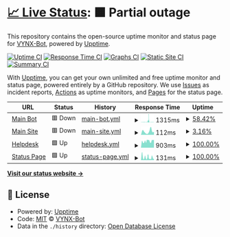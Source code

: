 # [📈 Live Status](https://demo.upptime.js.org): <!--live status--> **🟧 Partial outage**

This repository contains the open-source uptime monitor and status page for [VYNX-Bot](https://demo.upptime.js.org), powered by [Upptime](https://github.com/upptime/upptime).

[![Uptime CI](https://github.com/VYNX-Bot/status/workflows/Uptime%20CI/badge.svg)](https://github.com/VYNX-Bot/status/actions?query=workflow%3A%22Uptime+CI%22)
[![Response Time CI](https://github.com/VYNX-Bot/status/workflows/Response%20Time%20CI/badge.svg)](https://github.com/VYNX-Bot/status/actions?query=workflow%3A%22Response+Time+CI%22)
[![Graphs CI](https://github.com/VYNX-Bot/status/workflows/Graphs%20CI/badge.svg)](https://github.com/VYNX-Bot/status/actions?query=workflow%3A%22Graphs+CI%22)
[![Static Site CI](https://github.com/VYNX-Bot/status/workflows/Static%20Site%20CI/badge.svg)](https://github.com/VYNX-Bot/status/actions?query=workflow%3A%22Static+Site+CI%22)
[![Summary CI](https://github.com/VYNX-Bot/status/workflows/Summary%20CI/badge.svg)](https://github.com/VYNX-Bot/status/actions?query=workflow%3A%22Summary+CI%22)

With [Upptime](https://upptime.js.org), you can get your own unlimited and free uptime monitor and status page, powered entirely by a GitHub repository. We use [Issues](https://github.com/VYNX-Bot/status/issues) as incident reports, [Actions](https://github.com/VYNX-Bot/status/actions) as uptime monitors, and [Pages](https://demo.upptime.js.org) for the status page.

<!--start: status pages-->
<!-- This summary is generated by Upptime (https://github.com/upptime/upptime) -->
<!-- Do not edit this manually, your changes will be overwritten -->
<!-- prettier-ignore -->
| URL | Status | History | Response Time | Uptime |
| --- | ------ | ------- | ------------- | ------ |
| <img alt="" src="https://favicons.githubusercontent.com/vynxbot.tk" height="13"> [Main Bot](https://vynxbot.tk) | 🟥 Down | [main-bot.yml](https://github.com/VYNX-Bot/status/commits/HEAD/history/main-bot.yml) | <details><summary><img alt="Response time graph" src="./graphs/main-bot/response-time-week.png" height="20"> 1315ms</summary><br><a href="https://VYNX-Bot.github.io/status/history/main-bot"><img alt="Response time 708" src="https://img.shields.io/endpoint?url=https%3A%2F%2Fraw.githubusercontent.com%2FVYNX-Bot%2Fstatus%2FHEAD%2Fapi%2Fmain-bot%2Fresponse-time.json"></a><br><a href="https://VYNX-Bot.github.io/status/history/main-bot"><img alt="24-hour response time 0" src="https://img.shields.io/endpoint?url=https%3A%2F%2Fraw.githubusercontent.com%2FVYNX-Bot%2Fstatus%2FHEAD%2Fapi%2Fmain-bot%2Fresponse-time-day.json"></a><br><a href="https://VYNX-Bot.github.io/status/history/main-bot"><img alt="7-day response time 1315" src="https://img.shields.io/endpoint?url=https%3A%2F%2Fraw.githubusercontent.com%2FVYNX-Bot%2Fstatus%2FHEAD%2Fapi%2Fmain-bot%2Fresponse-time-week.json"></a><br><a href="https://VYNX-Bot.github.io/status/history/main-bot"><img alt="30-day response time 708" src="https://img.shields.io/endpoint?url=https%3A%2F%2Fraw.githubusercontent.com%2FVYNX-Bot%2Fstatus%2FHEAD%2Fapi%2Fmain-bot%2Fresponse-time-month.json"></a><br><a href="https://VYNX-Bot.github.io/status/history/main-bot"><img alt="1-year response time 708" src="https://img.shields.io/endpoint?url=https%3A%2F%2Fraw.githubusercontent.com%2FVYNX-Bot%2Fstatus%2FHEAD%2Fapi%2Fmain-bot%2Fresponse-time-year.json"></a></details> | <details><summary><a href="https://VYNX-Bot.github.io/status/history/main-bot">58.42%</a></summary><a href="https://VYNX-Bot.github.io/status/history/main-bot"><img alt="All-time uptime 60.15%" src="https://img.shields.io/endpoint?url=https%3A%2F%2Fraw.githubusercontent.com%2FVYNX-Bot%2Fstatus%2FHEAD%2Fapi%2Fmain-bot%2Fuptime.json"></a><br><a href="https://VYNX-Bot.github.io/status/history/main-bot"><img alt="24-hour uptime 0.00%" src="https://img.shields.io/endpoint?url=https%3A%2F%2Fraw.githubusercontent.com%2FVYNX-Bot%2Fstatus%2FHEAD%2Fapi%2Fmain-bot%2Fuptime-day.json"></a><br><a href="https://VYNX-Bot.github.io/status/history/main-bot"><img alt="7-day uptime 58.42%" src="https://img.shields.io/endpoint?url=https%3A%2F%2Fraw.githubusercontent.com%2FVYNX-Bot%2Fstatus%2FHEAD%2Fapi%2Fmain-bot%2Fuptime-week.json"></a><br><a href="https://VYNX-Bot.github.io/status/history/main-bot"><img alt="30-day uptime 60.15%" src="https://img.shields.io/endpoint?url=https%3A%2F%2Fraw.githubusercontent.com%2FVYNX-Bot%2Fstatus%2FHEAD%2Fapi%2Fmain-bot%2Fuptime-month.json"></a><br><a href="https://VYNX-Bot.github.io/status/history/main-bot"><img alt="1-year uptime 60.15%" src="https://img.shields.io/endpoint?url=https%3A%2F%2Fraw.githubusercontent.com%2FVYNX-Bot%2Fstatus%2FHEAD%2Fapi%2Fmain-bot%2Fuptime-year.json"></a></details>
| <img alt="" src="https://favicons.githubusercontent.com/vynx.vercel.app" height="13"> [Main Site](https://vynx.vercel.app/) | 🟥 Down | [main-site.yml](https://github.com/VYNX-Bot/status/commits/HEAD/history/main-site.yml) | <details><summary><img alt="Response time graph" src="./graphs/main-site/response-time-week.png" height="20"> 112ms</summary><br><a href="https://VYNX-Bot.github.io/status/history/main-site"><img alt="Response time 112" src="https://img.shields.io/endpoint?url=https%3A%2F%2Fraw.githubusercontent.com%2FVYNX-Bot%2Fstatus%2FHEAD%2Fapi%2Fmain-site%2Fresponse-time.json"></a><br><a href="https://VYNX-Bot.github.io/status/history/main-site"><img alt="24-hour response time 98" src="https://img.shields.io/endpoint?url=https%3A%2F%2Fraw.githubusercontent.com%2FVYNX-Bot%2Fstatus%2FHEAD%2Fapi%2Fmain-site%2Fresponse-time-day.json"></a><br><a href="https://VYNX-Bot.github.io/status/history/main-site"><img alt="7-day response time 112" src="https://img.shields.io/endpoint?url=https%3A%2F%2Fraw.githubusercontent.com%2FVYNX-Bot%2Fstatus%2FHEAD%2Fapi%2Fmain-site%2Fresponse-time-week.json"></a><br><a href="https://VYNX-Bot.github.io/status/history/main-site"><img alt="30-day response time 112" src="https://img.shields.io/endpoint?url=https%3A%2F%2Fraw.githubusercontent.com%2FVYNX-Bot%2Fstatus%2FHEAD%2Fapi%2Fmain-site%2Fresponse-time-month.json"></a><br><a href="https://VYNX-Bot.github.io/status/history/main-site"><img alt="1-year response time 112" src="https://img.shields.io/endpoint?url=https%3A%2F%2Fraw.githubusercontent.com%2FVYNX-Bot%2Fstatus%2FHEAD%2Fapi%2Fmain-site%2Fresponse-time-year.json"></a></details> | <details><summary><a href="https://VYNX-Bot.github.io/status/history/main-site">3.16%</a></summary><a href="https://VYNX-Bot.github.io/status/history/main-site"><img alt="All-time uptime 1.14%" src="https://img.shields.io/endpoint?url=https%3A%2F%2Fraw.githubusercontent.com%2FVYNX-Bot%2Fstatus%2FHEAD%2Fapi%2Fmain-site%2Fuptime.json"></a><br><a href="https://VYNX-Bot.github.io/status/history/main-site"><img alt="24-hour uptime 0.00%" src="https://img.shields.io/endpoint?url=https%3A%2F%2Fraw.githubusercontent.com%2FVYNX-Bot%2Fstatus%2FHEAD%2Fapi%2Fmain-site%2Fuptime-day.json"></a><br><a href="https://VYNX-Bot.github.io/status/history/main-site"><img alt="7-day uptime 3.16%" src="https://img.shields.io/endpoint?url=https%3A%2F%2Fraw.githubusercontent.com%2FVYNX-Bot%2Fstatus%2FHEAD%2Fapi%2Fmain-site%2Fuptime-week.json"></a><br><a href="https://VYNX-Bot.github.io/status/history/main-site"><img alt="30-day uptime 1.14%" src="https://img.shields.io/endpoint?url=https%3A%2F%2Fraw.githubusercontent.com%2FVYNX-Bot%2Fstatus%2FHEAD%2Fapi%2Fmain-site%2Fuptime-month.json"></a><br><a href="https://VYNX-Bot.github.io/status/history/main-site"><img alt="1-year uptime 1.14%" src="https://img.shields.io/endpoint?url=https%3A%2F%2Fraw.githubusercontent.com%2FVYNX-Bot%2Fstatus%2FHEAD%2Fapi%2Fmain-site%2Fuptime-year.json"></a></details>
| <img alt="" src="https://favicons.githubusercontent.com/vynx-bot.freshdesk.com" height="13"> [Helpdesk](https://vynx-bot.freshdesk.com) | 🟩 Up | [helpdesk.yml](https://github.com/VYNX-Bot/status/commits/HEAD/history/helpdesk.yml) | <details><summary><img alt="Response time graph" src="./graphs/helpdesk/response-time-week.png" height="20"> 903ms</summary><br><a href="https://VYNX-Bot.github.io/status/history/helpdesk"><img alt="Response time 899" src="https://img.shields.io/endpoint?url=https%3A%2F%2Fraw.githubusercontent.com%2FVYNX-Bot%2Fstatus%2FHEAD%2Fapi%2Fhelpdesk%2Fresponse-time.json"></a><br><a href="https://VYNX-Bot.github.io/status/history/helpdesk"><img alt="24-hour response time 1085" src="https://img.shields.io/endpoint?url=https%3A%2F%2Fraw.githubusercontent.com%2FVYNX-Bot%2Fstatus%2FHEAD%2Fapi%2Fhelpdesk%2Fresponse-time-day.json"></a><br><a href="https://VYNX-Bot.github.io/status/history/helpdesk"><img alt="7-day response time 903" src="https://img.shields.io/endpoint?url=https%3A%2F%2Fraw.githubusercontent.com%2FVYNX-Bot%2Fstatus%2FHEAD%2Fapi%2Fhelpdesk%2Fresponse-time-week.json"></a><br><a href="https://VYNX-Bot.github.io/status/history/helpdesk"><img alt="30-day response time 899" src="https://img.shields.io/endpoint?url=https%3A%2F%2Fraw.githubusercontent.com%2FVYNX-Bot%2Fstatus%2FHEAD%2Fapi%2Fhelpdesk%2Fresponse-time-month.json"></a><br><a href="https://VYNX-Bot.github.io/status/history/helpdesk"><img alt="1-year response time 899" src="https://img.shields.io/endpoint?url=https%3A%2F%2Fraw.githubusercontent.com%2FVYNX-Bot%2Fstatus%2FHEAD%2Fapi%2Fhelpdesk%2Fresponse-time-year.json"></a></details> | <details><summary><a href="https://VYNX-Bot.github.io/status/history/helpdesk">100.00%</a></summary><a href="https://VYNX-Bot.github.io/status/history/helpdesk"><img alt="All-time uptime 94.54%" src="https://img.shields.io/endpoint?url=https%3A%2F%2Fraw.githubusercontent.com%2FVYNX-Bot%2Fstatus%2FHEAD%2Fapi%2Fhelpdesk%2Fuptime.json"></a><br><a href="https://VYNX-Bot.github.io/status/history/helpdesk"><img alt="24-hour uptime 100.00%" src="https://img.shields.io/endpoint?url=https%3A%2F%2Fraw.githubusercontent.com%2FVYNX-Bot%2Fstatus%2FHEAD%2Fapi%2Fhelpdesk%2Fuptime-day.json"></a><br><a href="https://VYNX-Bot.github.io/status/history/helpdesk"><img alt="7-day uptime 100.00%" src="https://img.shields.io/endpoint?url=https%3A%2F%2Fraw.githubusercontent.com%2FVYNX-Bot%2Fstatus%2FHEAD%2Fapi%2Fhelpdesk%2Fuptime-week.json"></a><br><a href="https://VYNX-Bot.github.io/status/history/helpdesk"><img alt="30-day uptime 94.54%" src="https://img.shields.io/endpoint?url=https%3A%2F%2Fraw.githubusercontent.com%2FVYNX-Bot%2Fstatus%2FHEAD%2Fapi%2Fhelpdesk%2Fuptime-month.json"></a><br><a href="https://VYNX-Bot.github.io/status/history/helpdesk"><img alt="1-year uptime 94.54%" src="https://img.shields.io/endpoint?url=https%3A%2F%2Fraw.githubusercontent.com%2FVYNX-Bot%2Fstatus%2FHEAD%2Fapi%2Fhelpdesk%2Fuptime-year.json"></a></details>
| <img alt="" src="https://favicons.githubusercontent.com/vynx-bot.github.io" height="13"> [Status Page](https://VYNX-Bot.github.io/status) | 🟩 Up | [status-page.yml](https://github.com/VYNX-Bot/status/commits/HEAD/history/status-page.yml) | <details><summary><img alt="Response time graph" src="./graphs/status-page/response-time-week.png" height="20"> 131ms</summary><br><a href="https://VYNX-Bot.github.io/status/history/status-page"><img alt="Response time 140" src="https://img.shields.io/endpoint?url=https%3A%2F%2Fraw.githubusercontent.com%2FVYNX-Bot%2Fstatus%2FHEAD%2Fapi%2Fstatus-page%2Fresponse-time.json"></a><br><a href="https://VYNX-Bot.github.io/status/history/status-page"><img alt="24-hour response time 56" src="https://img.shields.io/endpoint?url=https%3A%2F%2Fraw.githubusercontent.com%2FVYNX-Bot%2Fstatus%2FHEAD%2Fapi%2Fstatus-page%2Fresponse-time-day.json"></a><br><a href="https://VYNX-Bot.github.io/status/history/status-page"><img alt="7-day response time 131" src="https://img.shields.io/endpoint?url=https%3A%2F%2Fraw.githubusercontent.com%2FVYNX-Bot%2Fstatus%2FHEAD%2Fapi%2Fstatus-page%2Fresponse-time-week.json"></a><br><a href="https://VYNX-Bot.github.io/status/history/status-page"><img alt="30-day response time 140" src="https://img.shields.io/endpoint?url=https%3A%2F%2Fraw.githubusercontent.com%2FVYNX-Bot%2Fstatus%2FHEAD%2Fapi%2Fstatus-page%2Fresponse-time-month.json"></a><br><a href="https://VYNX-Bot.github.io/status/history/status-page"><img alt="1-year response time 140" src="https://img.shields.io/endpoint?url=https%3A%2F%2Fraw.githubusercontent.com%2FVYNX-Bot%2Fstatus%2FHEAD%2Fapi%2Fstatus-page%2Fresponse-time-year.json"></a></details> | <details><summary><a href="https://VYNX-Bot.github.io/status/history/status-page">100.00%</a></summary><a href="https://VYNX-Bot.github.io/status/history/status-page"><img alt="All-time uptime 100.00%" src="https://img.shields.io/endpoint?url=https%3A%2F%2Fraw.githubusercontent.com%2FVYNX-Bot%2Fstatus%2FHEAD%2Fapi%2Fstatus-page%2Fuptime.json"></a><br><a href="https://VYNX-Bot.github.io/status/history/status-page"><img alt="24-hour uptime 100.00%" src="https://img.shields.io/endpoint?url=https%3A%2F%2Fraw.githubusercontent.com%2FVYNX-Bot%2Fstatus%2FHEAD%2Fapi%2Fstatus-page%2Fuptime-day.json"></a><br><a href="https://VYNX-Bot.github.io/status/history/status-page"><img alt="7-day uptime 100.00%" src="https://img.shields.io/endpoint?url=https%3A%2F%2Fraw.githubusercontent.com%2FVYNX-Bot%2Fstatus%2FHEAD%2Fapi%2Fstatus-page%2Fuptime-week.json"></a><br><a href="https://VYNX-Bot.github.io/status/history/status-page"><img alt="30-day uptime 100.00%" src="https://img.shields.io/endpoint?url=https%3A%2F%2Fraw.githubusercontent.com%2FVYNX-Bot%2Fstatus%2FHEAD%2Fapi%2Fstatus-page%2Fuptime-month.json"></a><br><a href="https://VYNX-Bot.github.io/status/history/status-page"><img alt="1-year uptime 100.00%" src="https://img.shields.io/endpoint?url=https%3A%2F%2Fraw.githubusercontent.com%2FVYNX-Bot%2Fstatus%2FHEAD%2Fapi%2Fstatus-page%2Fuptime-year.json"></a></details>

<!--end: status pages-->

[**Visit our status website →**](https://demo.upptime.js.org)

## 📄 License

- Powered by: [Upptime](https://github.com/upptime/upptime)
- Code: [MIT](./LICENSE) © [VYNX-Bot](https://demo.upptime.js.org)
- Data in the `./history` directory: [Open Database License](https://opendatacommons.org/licenses/odbl/1-0/)
